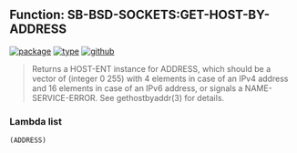 ## Function: SB-BSD-SOCKETS:GET-HOST-BY-ADDRESS
[![package](https://img.shields.io/badge/Package-SB--BSD--SOCKETS-5f9ea0.svg?style=social&colorA=999999)](../) [![type](https://img.shields.io/badge/Type-Function-5f9ea0.svg?style=social&colorA=999999)](../#function) [![github](https://img.shields.io/badge/GitHub-View_the_source-5f9ea0.svg?style=social&colorA=999999&logo=github)](https://github.com/sbcl/sbcl/blob/master/contrib/sb-bsd-sockets/name-service.lisp/) 

> Returns a HOST-ENT instance for ADDRESS, which should be a vector of
> (integer 0 255) with 4 elements in case of an IPv4 address and 16
> elements in case of an IPv6 address, or signals a NAME-SERVICE-ERROR.
> See gethostbyaddr(3) for details.

### Lambda list
```
(ADDRESS)
```
